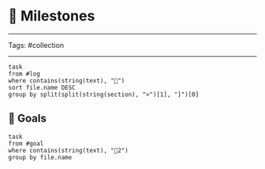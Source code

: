 # 🚩 Milestones

---

Tags: #collection

---

```dataview
task
from #log
where contains(string(text), "🚩")
sort file.name DESC
group by split(split(string(section), ">")[1], "]")[0]
```

## 🚀 Goals

```dataview
task
from #goal
where contains(string(text), "🚩2")
group by file.name
```


